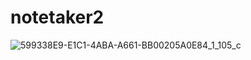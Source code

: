 # notetaker2

![599338E9-E1C1-4ABA-A661-BB00205A0E84_1_105_c](https://user-images.githubusercontent.com/94727318/160514176-6460a95f-8863-490d-9fea-5833e2c4a399.jpeg)
